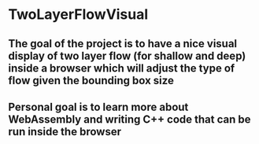 # TwoLayerFlowVisual


The goal of the project is to have a nice visual display of
two layer flow (for shallow and deep) inside a browser
which will adjust the type of flow given the bounding box size
-----------------------

Personal goal is to learn more about WebAssembly and writing
C++ code that can be run inside the browser
-----------------------
